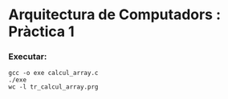 # Arquitectura de Computadors : Pràctica 1

### Executar:
```
gcc -o exe calcul_array.c
./exe
wc -l tr_calcul_array.prg
```